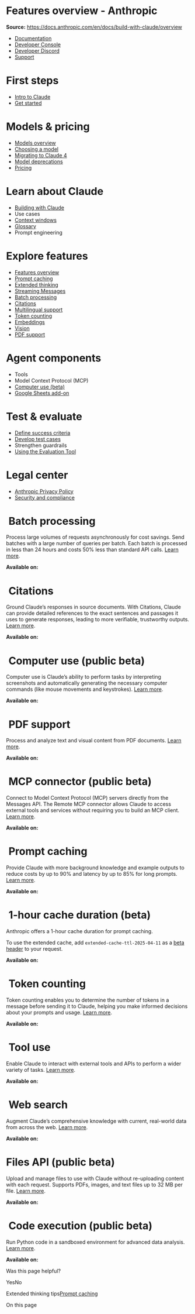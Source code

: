 # Features overview - Anthropic

**Source:** https://docs.anthropic.com/en/docs/build-with-claude/overview

- [Documentation](/en/home)
- [Developer Console](https://console.anthropic.com/)
- [Developer Discord](https://www.anthropic.com/discord)
- [Support](https://support.anthropic.com/)

# First steps

* [Intro to Claude](/en/docs/welcome)
* [Get started](/en/docs/get-started)

# Models & pricing

* [Models overview](/en/docs/about-claude/models/overview)
* [Choosing a model](/en/docs/about-claude/models/choosing-a-model)
* [Migrating to Claude 4](/en/docs/about-claude/models/migrating-to-claude-4)
* [Model deprecations](/en/docs/about-claude/model-deprecations)
* [Pricing](/en/docs/about-claude/pricing)

# Learn about Claude

* [Building with Claude](/en/docs/overview)
* Use cases
* [Context windows](/en/docs/build-with-claude/context-windows)
* [Glossary](/en/docs/about-claude/glossary)
* Prompt engineering

# Explore features

* [Features overview](/en/docs/build-with-claude/overview)
* [Prompt caching](/en/docs/build-with-claude/prompt-caching)
* [Extended thinking](/en/docs/build-with-claude/extended-thinking)
* [Streaming Messages](/en/docs/build-with-claude/streaming)
* [Batch processing](/en/docs/build-with-claude/batch-processing)
* [Citations](/en/docs/build-with-claude/citations)
* [Multilingual support](/en/docs/build-with-claude/multilingual-support)
* [Token counting](/en/docs/build-with-claude/token-counting)
* [Embeddings](/en/docs/build-with-claude/embeddings)
* [Vision](/en/docs/build-with-claude/vision)
* [PDF support](/en/docs/build-with-claude/pdf-support)

# Agent components

* Tools
* Model Context Protocol (MCP)
* [Computer use (beta)](/en/docs/agents-and-tools/computer-use)
* [Google Sheets add-on](/en/docs/agents-and-tools/claude-for-sheets)

# Test & evaluate

* [Define success criteria](/en/docs/test-and-evaluate/define-success)
* [Develop test cases](/en/docs/test-and-evaluate/develop-tests)
* Strengthen guardrails
* [Using the Evaluation Tool](/en/docs/test-and-evaluate/eval-tool)

# Legal center

* [Anthropic Privacy Policy](https://www.anthropic.com/legal/privacy)
* [Security and compliance](https://trust.anthropic.com/)

# [​](#batch-processing) Batch processing

Process large volumes of requests asynchronously for cost savings. Send batches with a large number of queries per batch. Each batch is processed in less than 24 hours and costs 50% less than standard API calls. [Learn more](/en/api/creating-message-batches).

**Available on:**

# [​](#citations) Citations

Ground Claude’s responses in source documents. With Citations, Claude can provide detailed references to the exact sentences and passages it uses to generate responses, leading to more verifiable, trustworthy outputs. [Learn more](/en/docs/build-with-claude/citations).

**Available on:**

# [​](#computer-use-public-beta) Computer use (public beta)

Computer use is Claude’s ability to perform tasks by interpreting screenshots and automatically generating the necessary computer commands (like mouse movements and keystrokes). [Learn more](/en/docs/agents-and-tools/computer-use).

**Available on:**

# [​](#pdf-support) PDF support

Process and analyze text and visual content from PDF documents. [Learn more](/en/docs/build-with-claude/pdf-support).

**Available on:**

# [​](#mcp-connector-public-beta) MCP connector (public beta)

Connect to Model Context Protocol (MCP) servers directly from the Messages API. The Remote MCP connector allows Claude to access external tools and services without requiring you to build an MCP client. [Learn more](/en/docs/agents-and-tools/mcp-connector).

**Available on:**

# [​](#prompt-caching) Prompt caching

Provide Claude with more background knowledge and example outputs to reduce costs by up to 90% and latency by up to 85% for long prompts. [Learn more](/en/docs/build-with-claude/prompt-caching).

**Available on:**

# [​](#1-hour-cache-duration-beta) 1-hour cache duration (beta)

Anthropic offers a 1-hour cache duration for prompt caching.

To use the extended cache, add `extended-cache-ttl-2025-04-11` as a [beta header](/en/api/beta-headers) to your request.

**Available on:**

# [​](#token-counting) Token counting

Token counting enables you to determine the number of tokens in a message before sending it to Claude, helping you make informed decisions about your prompts and usage. [Learn more](/en/api/messages-count-tokens).

**Available on:**

# [​](#tool-use) Tool use

Enable Claude to interact with external tools and APIs to perform a wider variety of tasks. [Learn more](/en/docs/build-with-claude/tool-use/overview).

**Available on:**

# [​](#web-search) Web search

Augment Claude’s comprehensive knowledge with current, real-world data from across the web. [Learn more](/en/docs/build-with-claude/tool-use/web-search-tool).

**Available on:**

# [​](#files-api-public-beta) Files API (public beta)

Upload and manage files to use with Claude without re-uploading content with each request. Supports PDFs, images, and text files up to 32 MB per file. [Learn more](/en/docs/build-with-claude/files).

**Available on:**

# [​](#code-execution-public-beta) Code execution (public beta)

Run Python code in a sandboxed environment for advanced data analysis. [Learn more](/en/docs/agents-and-tools/tool-use/code-execution-tool).

**Available on:**

Was this page helpful?

YesNo

Extended thinking tips[Prompt caching](/en/docs/build-with-claude/prompt-caching)

On this page

